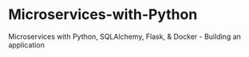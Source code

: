# Microservices-with-Python
Microservices with Python, SQLAlchemy, Flask, &amp; Docker - Building an application
